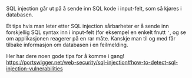SQL injection går ut på å sende inn SQL kode i input-felt, som så kjøres i databasen.

Et tips hvis man leter etter SQL injection sårbarheter er å sende inn forskjellig SQL syntax inn i input-felt (for eksempel en enkelt fnutt `'`, og se om applikasjonen reagerer på en rar måte. Kanskje man til og med får tilbake informasjon om databasen i en feilmelding.

Her har dere noen gode tips for å komme i gang!
https://portswigger.net/web-security/sql-injection#how-to-detect-sql-injection-vulnerabilities
